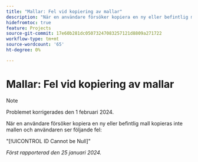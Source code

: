 ```yaml
---
title: "Mallar: Fel vid kopiering av mallar"
description: "När en användare försöker kopiera en ny eller befintlig mall kopieras inte mallen och användaren ser ett fel."
hidefromtoc: true
feature: Projects
source-git-commit: 17e60b281dc05073247083257121d8809a271722
workflow-type: tm+mt
source-wordcount: '65'
ht-degree: 0%

---
```



# Mallar: Fel vid kopiering av mallar

>[!NOTE]
>
>Problemet korrigerades den 1 februari 2024.

När en användare försöker kopiera en ny eller befintlig mall kopieras inte mallen och användaren ser följande fel:

&quot;[!UICONTROL ID Cannot be Null]&quot;

_Först rapporterad den 25 januari 2024._
